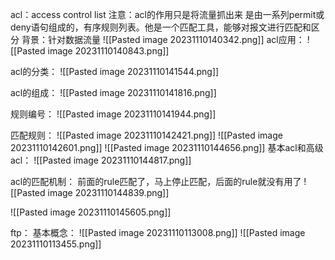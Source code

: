 acl：access control list
注意：acl的作用只是将流量抓出来
	是由一系列permit或deny语句组成的，有序规则列表。他是一个匹配工具，能够对报文进行匹配和区分
	背景：针对数据流量
	![[Pasted image 20231110140342.png]]
acl应用：
	![[Pasted image 20231110140843.png]]

acl的分类：
![[Pasted image 20231110141544.png]]

acl的组成：
![[Pasted image 20231110141816.png]]

规则编号：
	![[Pasted image 20231110141944.png]]

匹配规则：
![[Pasted image 20231110142421.png]]
![[Pasted image 20231110142601.png]]
![[Pasted image 20231110144656.png]]
基本acl和高级acl：
![[Pasted image 20231110144817.png]]

acl的匹配机制：
前面的rule匹配了，马上停止匹配，后面的rule就没有用了
![[Pasted image 20231110144839.png]]

![[Pasted image 20231110145605.png]]
























ftp：
基本概念：
![[Pasted image 20231110113008.png]]
![[Pasted image 20231110113455.png]]


















